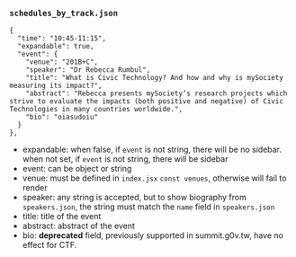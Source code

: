 ### `schedules_by_track.json`

```
{
  "time": "10:45-11:15",
  "expandable": true,
  "event": {
    "venue": "201B+C",
    "speaker": "Dr Rebecca Rumbul",
    "title": "What is Civic Technology? And how and why is mySociety measuring its impact?",
    "abstract": "Rebecca presents mySociety’s research projects which strive to evaluate the impacts (both positive and negative) of Civic Technologies in many countries worldwide.",
    "bio": "oiasudoiu"
  }
},
```

- expandable: when false, if `event` is not string, there will be no sidebar. when not set, if `event` is not string, there will be sidebar
- event: can be object or string
- venue: must be defined in `index.jsx` `const venues`, otherwise will fail to render
- speaker: any string is accepted, but to show biography from `speakers.json`, the string must match the `name` field in `speakers.json`
- title: title of the event
- abstract: abstract of the event
- bio: **deprecated** field, previously supported in summit.g0v.tw, have no effect for CTF.
